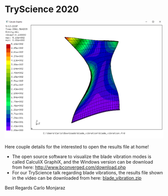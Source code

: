 # TryScience 2020

![cgx blade](cgx.png)

Here couple details for the interested to open the results file at home!

+ The open source software to visualize the blade vibration modes is called CalculiX GraphiX, and the Windows version can be download from here:   http://www.bconverged.com/download.php
+ For  our TryScience talk regarding blade vibrations, the results file shown in the video can be downloaded from here: [blade_vibration.zip](https://github.com/carlomontec/carlomontec.github.com/raw/master/blade_vibration.zip)

Best Regards
Carlo Monjaraz


